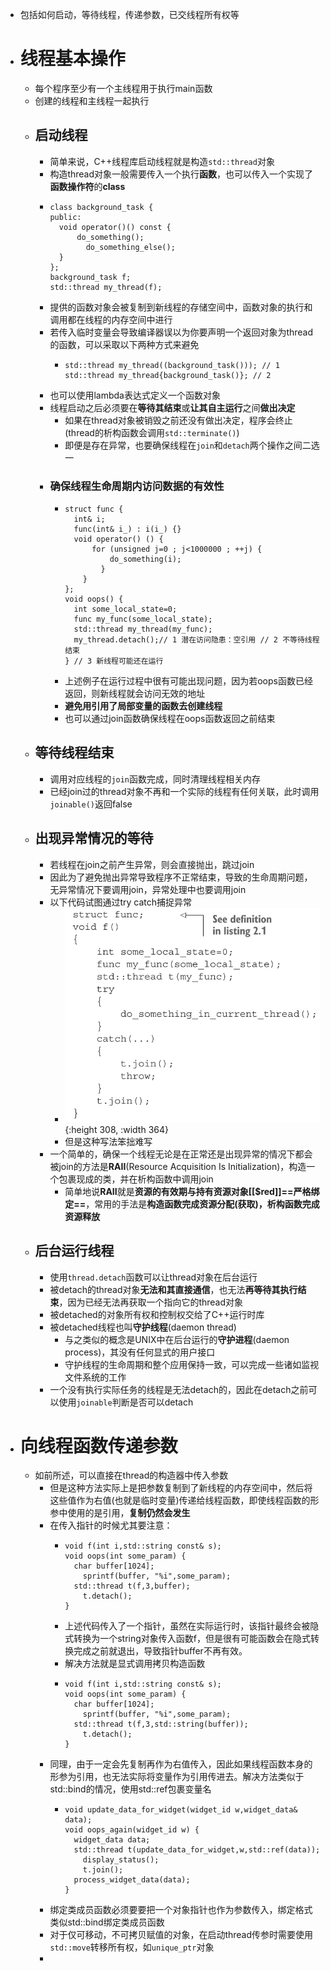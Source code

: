 - 包括如何启动，等待线程，传递参数，已交线程所有权等
- # 线程基本操作
	- 每个程序至少有一个主线程用于执行main函数
	- 创建的线程和主线程一起执行
	- ## 启动线程
		- 简单来说，C++线程库启动线程就是构造``std::thread``对象
		- 构造thread对象一般需要传入一个执行**函数**，也可以传入一个实现了**函数操作符**的**class**
		- ```
		  class background_task {
		  public:
		  	void operator()() const {
		  		do_something(); 
		          do_something_else();
		  	} 
		  };
		  background_task f; 
		  std::thread my_thread(f);
		  ```
		- 提供的函数对象会被复制到新线程的存储空间中，函数对象的执行和调用都在线程的内存空间中进行
		- 若传入临时变量会导致编译器误以为你要声明一个返回对象为thread的函数，可以采取以下两种方式来避免
			- ```
			  std::thread my_thread((background_task())); // 1 
			  std::thread my_thread{background_task()}; // 2
			  ```
		- 也可以使用lambda表达式定义一个函数对象
		- 线程启动之后必须要在**等待其结束**或**让其自主运行**之间**做出决定**
			- 如果在thread对象被销毁之前还没有做出决定，程序会终止(thread的析构函数会调用`std::terminate()`)
			- 即便是存在异常，也要确保线程在``join``和``detach``两个操作之间二选一
		- ### 确保线程生命周期内访问数据的有效性
			- ```
			  struct func {
			  	int& i; 
			  	func(int& i_) : i(i_) {} 
			  	void operator() () {
			  		for (unsigned j=0 ; j<1000000 ; ++j) {
			  			do_something(i); 
			          } 
			      } 
			  };
			  void oops() {
			  	int some_local_state=0; 
			  	func my_func(some_local_state); 
			  	std::thread my_thread(my_func); 
			  	my_thread.detach();// 1 潜在访问隐患：空引用 // 2 不等待线程结束 
			  } // 3 新线程可能还在运行
			  ```
			- 上述例子在运行过程中很有可能出现问题，因为若oops函数已经返回，则新线程就会访问无效的地址
			- **避免用引用了局部变量的函数去创建线程**
			- 也可以通过join函数确保线程在oops函数返回之前结束
	- ## 等待线程结束
		- 调用对应线程的``join``函数完成，同时清理线程相关内存
		- 已经join过的thread对象不再和一个实际的线程有任何关联，此时调用``joinable()``返回false
	- ## 出现异常情况的等待
		- 若线程在join之前产生异常，则会直接抛出，跳过join
		- 因此为了避免抛出异常导致程序不正常结束，导致的生命周期问题，无异常情况下要调用join，异常处理中也要调用join
		- 以下代码试图通过try catch捕捉异常
			- ![image.png](../assets/image_1680786549786_0.png){:height 308, :width 364}
			- 但是这种写法笨拙难写
		- 一个简单的，确保一个线程无论是在正常还是出现异常的情况下都会被join的方法是**RAII**(Resource Acquisition Is Initialization)，构造一个包裹现成的类，并在析构函数中调用join
			- 简单地说**RAII**就是**资源的有效期与持有资源对象[[$red]]==严格绑定==**，常用的手法是**构造函数完成资源分配(获取)，析构函数完成资源释放**
	- ## 后台运行线程
		- 使用``thread.detach``函数可以让thread对象在后台运行
		- 被detach的thread对象**无法和其直接通信**，也无法**再等待其执行结束**，因为已经无法再获取一个指向它的thread对象
		- 被detached的对象所有权和控制权交给了C++运行时库
		- 被detached线程也叫**守护线程**(daemon thread)
			- 与之类似的概念是UNIX中在后台运行的**守护进程**(daemon process)，其没有任何显式的用户接口
			- 守护线程的生命周期和整个应用保持一致，可以完成一些诸如监视文件系统的工作
		- 一个没有执行实际任务的线程是无法detach的，因此在detach之前可以使用``joinable``判断是否可以detach
- # 向线程函数传递参数
	- 如前所述，可以直接在thread的构造器中传入参数
		- 但是这种方法实际上是把参数复制到了新线程的内存空间中，然后将这些值作为右值(也就是临时变量)传递给线程函数，即使线程函数的形参中使用的是引用，**复制仍然会发生**
		- 在传入指针的时候尤其要注意：
			- ```
			  void f(int i,std::string const& s); 
			  void oops(int some_param) {
			  	char buffer[1024]; 
			      sprintf(buffer, "%i",some_param);
			  	std::thread t(f,3,buffer); 
			      t.detach();
			  }
			  ```
			- 上述代码传入了一个指针，虽然在实际运行时，该指针最终会被隐式转换为一个string对象传入函数f，但是很有可能函数会在隐式转换完成之前就退出，导致指针buffer不再有效。
			- 解决方法就是显式调用拷贝构造函数
			- ```
			  void f(int i,std::string const& s); 
			  void oops(int some_param) {
			  	char buffer[1024]; 
			      sprintf(buffer, "%i",some_param);
			  	std::thread t(f,3,std::string(buffer)); 
			      t.detach();
			  }
			  ```
		- 同理，由于一定会先复制再作为右值传入，因此如果线程函数本身的形参为引用，也无法实际将变量作为引用传进去。解决方法类似于std::bind的情况，使用std::ref包裹变量名
			- ```
			  void update_data_for_widget(widget_id w,widget_data& data); 
			  void oops_again(widget_id w) {
			  	widget_data data;
			  	std::thread t(update_data_for_widget,w,std::ref(data));
			      display_status(); 
			      t.join();
			  	process_widget_data(data); 
			  }
			  ```
		- 绑定类成员函数必须要要把一个对象指针也作为参数传入，绑定格式类似std::bind绑定类成员函数
		- 对于仅可移动，不可拷贝赋值的对象，在启动thread传参时需要使用``std::move``转移所有权，如``unique_ptr``对象
		-